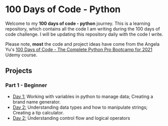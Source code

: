 # 100 Days of Code - Python

Welcome to my **100 days of code - python** journey. This is a learning repository, which contains all the code I am writing during the 100 days of code challenge. I will be updating this repository daily with the code I write.

Please note, **most** the code and project ideas have come from the Angela Yu's [100 Days of Code - The Complete Python Pro Bootcamp for 2021](https://www.udemy.com/course/100-days-of-code/) Udemy course.

## Projects

### Part 1 - Beginner

- [Day 1:](https://github.com/sethcoetzee/100-days-of-code-python/tree/main/day-001) Working with variables in python to manage data; Creating a brand name generator. 
- [Day 2:](https://github.com/sethcoetzee/100-days-of-code-python/tree/main/day-002) Understanding data types and how to manipulate strings; Creating a tip calculator.
- [Day 2:](https://github.com/sethcoetzee/100-days-of-code-python/tree/main/day-003) Understanding control flow and logical operators